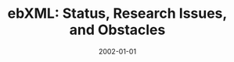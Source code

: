 ---
abstract: ''
authors:
- Birgit Hofreiter
- Christian Huemer
date: '2002-01-01'
featured: false
publication_types:
- '0'
publishDate: '2002-01-01'
title: 'ebXML: Status, Research Issues, and Obstacles'
url_pdf: ''
---